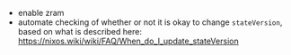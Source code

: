 * enable zram
* automate checking of whether or not it is okay to change `stateVersion`, based
  on what is described here: <https://nixos.wiki/wiki/FAQ/When_do_I_update_stateVersion>
